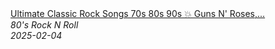<!--2025-02-04 08:00:13-->
<div class="yb">
  <a class="nodecor" href="/posts.html?rok/ultimate_classic_rock_songs_70s_80s_90s_guns_n_roses_aerosmith_bon_jovi_metallica_queen">
    <img class="preview" data-videoid="AfFBZAmSP_k" src="https://i2.ytimg.com/vi/AfFBZAmSP_k/hqdefault.jpg" align="middle" alt="">
  </a>
  <div class="inlbl text">
    <a class="nodecor" href="/posts.html?rok/ultimate_classic_rock_songs_70s_80s_90s_guns_n_roses_aerosmith_bon_jovi_metallica_queen">Ultimate Classic Rock Songs 70s 80s 90s 💥 Guns N' Roses,...</a><br>
    <i class="smaller2">80's Rock N Roll</i><br>
    <i class="smaller3">2025-02-04</i>
  </div>
</div>
